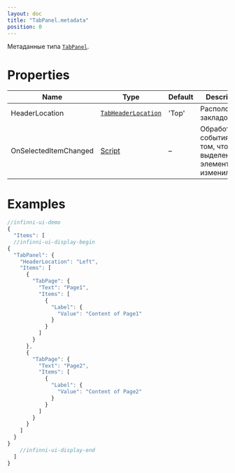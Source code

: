 ```yaml
---
layout: doc
title: "TabPanel.metadata"
position: 0
---
```


Метаданные типа [`TabPanel`](../).

# Properties

|Name|Type|Default|Description|
|----|----|-------|-----------|
|HeaderLocation|[`TabHeaderLocation`](../TabHeaderLocation/)|'Top'|Расположение закладок|
|OnSelectedItemChanged|[Script](../../../Core/Script/)|–|Обработчик события о том, что выделенный элемент изменился|

# Examples

```js
//infinni-ui-demo
{
  "Items": [
  //infinni-ui-display-begin
{
  "TabPanel": {
    "HeaderLocation": "Left",
    "Items": [
      {
        "TabPage": {
          "Text": "Page1",
          "Items": [
            {
              "Label": {
                "Value": "Content of Page1"
              }
            }
          ]
        }
      },
      {
        "TabPage": {
          "Text": "Page2",
          "Items": [
            {
              "Label": {
                "Value": "Content of Page2"
              }
            }
          ]
        }
      }
    ]
  }
}
    //infinni-ui-display-end
  ]
}
```
